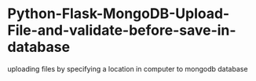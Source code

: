 # Python-Flask-MongoDB-Upload-File-and-validate-before-save-in-database
uploading files by specifying a location in computer to mongodb database
